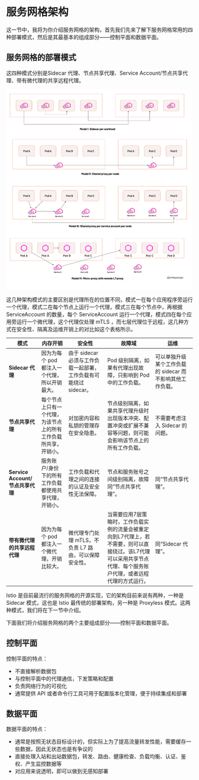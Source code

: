 # 服务网格架构

这一节中，我将为你介绍服务网格的架构，首先我们先来了解下服务网格常用的四种部署模式，然后是其最基本的组成部分——控制平面和数据平面。

## 服务网格的部署模式

这四种模式分别是Sidecar 代理、节点共享代理、Service Account/节点共享代理、带有微代理的共享远程代理。

![服务网格的部署模式](../images/service-mesh-deployment-models.png)

这几种架构模式的主要区别是代理所在的位置不同，模式一在每个应用程序旁运行一个代理，模式二在每个节点上运行一个代理，模式三在每个节点中，再根据 ServiceAccount 的数量，每个 ServiceAccount 运行一个代理，模式四在每个应用旁运行一个微代理，这个代理仅处理 mTLS ，而七层代理位于远程，这几种方式在安全性、隔离及运维开销上的对比如这个表格所示。

| **模式**                         | **内存开销**                                                 | **安全性**                                                   | **故障域**                                                   | **运维**                                                  |
| -------------------------------- | ------------------------------------------------------------ | ------------------------------------------------------------ | ------------------------------------------------------------ | --------------------------------------------------------- |
| **Sidecar 代理**                 | 因为为每个 pod 都注入一个代理，所以开销最大。                | 由于 sidecar 必须与工作负载一起部署，工作负载有可能绕过 sidecar。 | Pod 级别隔离，如果有代理出现故障，只影响到 Pod 中的工作负载。 | 可以单独升级某个工作负载的 sidecar 而不影响其他工作负载。 |
| **节点共享代理**                 | 每个节点上只有一个代理，为该节点上的所有工作负载所共享，开销小。 | 对加密内容和私钥的管理存在安全隐患。                         | 节点级别隔离，如果共享代理升级时出现版本冲突、配置冲突或扩展不兼容等问题，则可能会影响该节点上的所有工作负载。 | 不需要考虑注入 Sidecar 的问题。                           |
| **Service Account/节点共享代理** | 服务账户/身份下的所有工作负载都使用共享代理，开销小。        | 工作负载和代理之间的连接的认证及安全性无法保障。             | 节点和服务账号之间级别隔离，故障同“节点共享代理”。           | 同“节点共享代理”。                                        |
| **带有微代理的共享远程代理**     | 因为为每个 pod 都注入一个微代理，开销比较大。                | 微代理专门处理 mTLS，不负责 L7 路由，可以保障安全性。        | 当需要应用7层策略时，工作负载实例的流量会被重定向到L7代理上，若不需要，则可以直接绕过。该L7代理可以采用共享节点代理、每个服务账户代理，或者远程代理的方式运行。 | 同“Sidecar 代理”。                                        |

Istio 是目前最流行的服务网格的开源实现，它的架构目前来说有两种，一种是 Sidecar 模式，这也是 Istio 最传统的部署架构，另一种是 Proxyless 模式。这两种模式，我们将在下一节中介绍。

下面我们将介绍服务网格的两个主要组成部分——控制平面和数据平面。

## 控制平面

控制平面的特点：

- 不直接解析数据包
- 与控制平面中的代理通信，下发策略和配置
- 负责网络行为的可视化
- 通常提供 API 或者命令行工具可用于配置版本化管理，便于持续集成和部署

## 数据平面

数据平面的特点：

- 通常是按照无状态目标设计的，但实际上为了提高流量转发性能，需要缓存一些数据，因此无状态也是有争议的
- 直接处理入站和出站数据包，转发、路由、健康检查、负载均衡、认证、鉴权、产生监控数据等
- 对应用来说透明，即可以做到无感知部署
